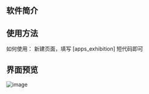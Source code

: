 ## 软件简介

## 使用方法

如何使用： 新建页面，填写 [apps_exhibition] 短代码即可
## 界面预览
![image](https://github.com/YourUsername/YourRepo/blob/master/public/image/yourimage.png)
